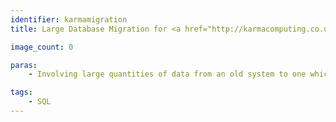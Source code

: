 ```yaml
---
identifier: karmamigration
title: Large Database Migration for <a href="http://karmacomputing.co.uk/">Karma Computing</a>

image_count: 0

paras:
    - Involving large quantities of data from an old system to one which was radically restructed and stored with a different DBMS.

tags:
    - SQL
---
```

